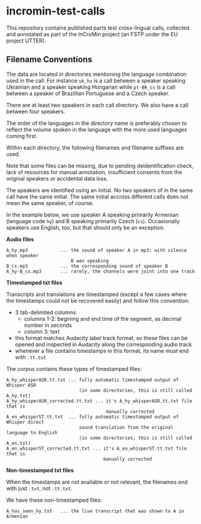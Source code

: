 # incromin-test-calls
This repository contains published parts test cross-lingual calls, collected and annotated as part of the InCroMin project (an FSTP under the EU project UTTER).


## Filename Conventions

The data are located in directories mentioning the language combination used in the call. For instance ``uk_hu`` is a call between a speaker speaking Ukrainian and a speaker speaking Hungarian while ``pt-BR_cs`` is a call between a speaker of Brazillian Portuguese and a Czech speaker.

There are at least two speakers in each call directory. We also have a call between four speakers.

The order of the languages in the directory name is preferably chosen to reflect the volume spoken in the language with the more used languages coming first.

Within each directory, the following filenames and filename suffixes are used.

Note that some files can be missing, due to pending deidentification check, lack of resources for manual annotation, insufficient consents from the original speakers or accidental data loss.

The speakers are identified using an initial. No two speakers of in the same call have the same initial. The same initial accross different calls does not mean the same speaker, of course.

In the example below, we use speaker A speaking primarily Armenian (language code ``hy``) and B speaking primarily Czech (``cs``). Occasionally speakers use English, too, but that should only be an exception.


**Audio files**
```
A_hy.mp3            ... the sound of speaker A in mp3; with silence when speaker
                        B was speaking
B_cs.mp3            ... the corresponding sound of speaker B
A_hy-B_cs.mp3       ... rarely, the channels were joint into one track
```

**Timestamped txt files**

Transcripts and translations are timestamped (except a few cases where the timestamps could not be recovered easily) and follow this convention:

- 3 tab-delimited columns: 
	- columns 1-2: begining and end time of the segment, as decimal number in seconds
	- column 3: text
- this format matches Audacity label track format, so these files can be opened and inspected in Audacity along
  the corresponding audio track
- whenever a file contains timestamps in this format, its name must end with ``.tt.txt``

The corpus contains these types of timestamped files:

```
A_hy_whisperASR.tt.txt ... fully automatic timestamped output of Whisper ASR
                           (in some directories, this is still called A_hy.txt)
A_hy_whisperASR_corrected.tt.txt ... it's A_hy_whisperASR.tt.txt file that is
                                     manually corrected 
A_en_whisperST.tt.txt  ... fully automatic timestamped output of Whisper direct
                           sound translation from the original language to English
                           (in some directories, this is still called A_en.txt)
A_en_whisperST_corrected.tt.txt ... it's A_en_whisperST.tt.txt file that is
                                    manually corrected 
```


**Non-timestamped txt files**

When the timestamps are not available or not relevant, the filenames end with just ``.txt``, not ``.tt.txt``.

We have these non-timestamped files:

```
A_has_seen_hy.txt   ... the live transcript that was shown to A in Armenian
```
